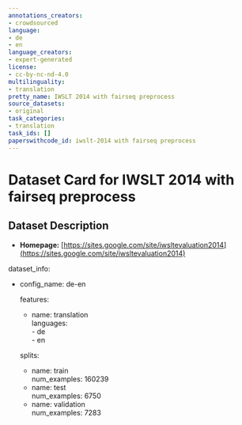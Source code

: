 ```yaml
---
annotations_creators:
- crowdsourced
language:
- de
- en
language_creators:
- expert-generated
license:
- cc-by-nc-nd-4.0
multilinguality:
- translation
pretty_name: IWSLT 2014 with fairseq preprocess
source_datasets:
- original
task_categories:
- translation
task_ids: []
paperswithcode_id: iwslt-2014 with fairseq preprocess
---
```


# Dataset Card for IWSLT 2014 with fairseq preprocess



## Dataset Description  
  
- **Homepage:** [https://sites.google.com/site/iwsltevaluation2014](https://sites.google.com/site/iwsltevaluation2014)


dataset_info:  
- config_name: de-en  

  features:  
  - name: translation  
        languages:  
        	- de  
        	- en  

  splits:  
  - name: train  
    num_examples: 160239  
  - name: test  
    num_examples: 6750  
  - name: validation  
    num_examples: 7283  
